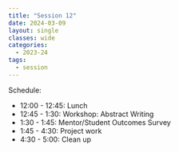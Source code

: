 ```yaml
---
title: "Session 12"
date: 2024-03-09
layout: single
classes: wide
categories:
  - 2023-24
tags:
  - session
---
```


Schedule:
- 12:00 - 12:45: Lunch
- 12:45 - 1:30: Workshop: Abstract Writing
- 1:30 - 1:45: Mentor/Student Outcomes Survey
- 1:45 - 4:30: Project work
- 4:30 - 5:00: Clean up